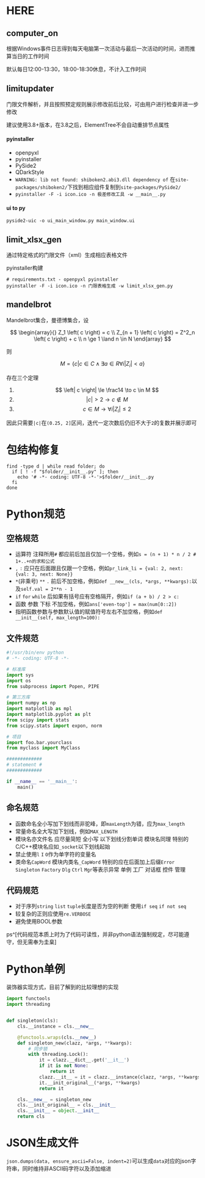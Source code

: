# HERE

## computer_on

根据Windows事件日志得到每天电脑第一次活动与最后一次活动的时间，进而推算当日的工作时间

默认每日12:00-13:30，18:00-18:30休息，不计入工作时间

## limitupdater

门限文件解析，并且按照预定规则展示修改前后比较，可由用户进行检查并进一步修改

建议使用3.8+版本，在3.8之后，ElementTree不会自动重排节点属性

#### pyinstaller

- openpyxl
- pyinstaller
- PySide2
- QDarkStyle
- `WARNING: lib not found: shiboken2.abi3.dll dependency of` 在`site-packages/shiboken2/`下找到相应组件复制到`site-packages/PySide2/`
- `pyinstaller -F -i icon.ico -n 极差修改工具 -w __main__.py`

#### ui to py

`pyside2-uic -o ui_main_window.py main_window.ui`

## limit_xlsx_gen

通过特定格式的门限文件（xml）生成相应表格文件

pyinstaller构建

```shell
# requirements.txt - openpyxl pyinstaller
pyinstaller -F -i icon.ico -n 门限表格生成 -w limit_xlsx_gen.py
```

## mandelbrot

Mandelbrot集合，曼德博集合，设

$$
\begin{array}{}
  Z_1 \left( c \right) = c \\
  Z_{n + 1} \left( c \right) = Z^2_n \left( c \right) + c \\
  n \ge 1 \land n \in N
\end{array}
$$

则

$$ M = \left \{ c | c \in C \land \exists a \in R \forall i \left| Z_i \right| \lt a \right \} $$

存在三个定理

1. $$ \left| c \right| \le \frac14 \to c \in M $$
1. $$ \left| c \right| \gt 2 \to c \notin M $$
1. $$ c \in M \to \forall i \left| Z_i \right| \le 2 $$

因此只需要`|c|`在`(0.25, 2]`区间，迭代一定次数后仍旧不大于`2`的复数并展示即可

# 包结构修复

```shell
find -type d | while read folder; do
  if [ ! -f "$folder/__init__.py" ]; then
    echo '# -*- coding: UTF-8 -*-'>$folder/__init__.py
  fi
done
```

# Python规范

## 空格规范

- 运算符 注释所用`#` 都应前后加且仅加一个空格，例如`s = (n + 1) * n / 2 # 1+..+n的求和公式`
- `,` `:` 应只在后面跟且仅跟一个空格，例如`pr_link_li = {val: 2, next: {val: 3, next: None}}`
- `*`(非乘号) `**` `.` 前后不加空格，例如`def __new__(cls, *args, **kwargs):`以及`self.val = 2**n - 1`
- `if` `for` `while` 后如果有括号应有空格隔开，例如`if (a + b) / 2 > c:`
- 函数 参数 下标 不加空格，例如`ans['even-top'] = max(num[0::2])`
- 指明函数参数与参数默认值的赋值符号左右不加空格，例如`def __init__(self, max_length=100):`

## 文件规范

```python
#!/usr/bin/env python
# -*- coding: UTF-8 -*-

# 标准库
import sys
import os
from subprocess import Popen, PIPE

# 第三方库
import numpy as np
import matplotlib as mpl
import matplotlib.pyplot as plt
from scipy import stats
from scipy.stats import expon, norm

# 项目
import foo.bar.yourclass
from myclass import MyClass

#############
# statement #
#############

if __name__ == '__main__':
    main()
```

## 命名规范

- 函数命名全小写加下划线而非驼峰，即`maxLength`为错，应为`max_length`
- 常量命名全大写加下划线，例如`MAX_LENGTH`
- 模块名亦文件名 应尽量简短 全小写 以下划线分割单词 模块名同理 特别的 C/C++模块名应如`_socket`以下划线起始
- 禁止使用`l` `I` `O`作为单字符的变量名
- 类命名`CapWord` 模块内类名`_CapWord` 特别的应在后面加上后缀`Error` `Singleton` `Factory` `Dlg` `Ctrl` `Mgr`等表示异常 单例 工厂 对话框 控件 管理

## 代码规范

- 对于序列`string` `list` `tuple`长度是否为空的判断 使用`if seq` `if not seq`
- 较复杂的正则应使用`re.VERBOSE`
- 避免使用BOOL参数

ps^[代码规范本质上时为了代码可读性，并非python语法强制规定，尽可能遵守，但无需奉为圭臬]

# Python单例

装饰器实现方式，目前了解到的比较理想的实现

```python
import functools
import threading


def singleton(cls):
    cls.__instance = cls.__new__

    @functools.wraps(cls.__new__)
    def singleton_new(clazz, *args, **kwargs):
        # 同步锁
        with threading.Lock():
            it = clazz.__dict__.get('__it__')
            if it is not None:
                return it
            clazz.__it__ = it = clazz.__instance(clazz, *args, **kwargs)
            it.__init_original__(*args, **kwargs)
            return it

    cls.__new__ = singleton_new
    cls.__init_original__ = cls.__init__
    cls.__init__ = object.__init__
    return cls
```

# JSON生成文件

`json.dumps(data, ensure_ascii=False, indent=2)`可以生成`data`对应的json字符串，同时维持非ASCII码字符以及添加缩进
